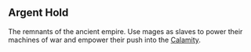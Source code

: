 ## Argent Hold
The remnants of the ancient empire. Use mages as slaves to power their machines of war and empower their push into the [Calamity](Calamity.md).